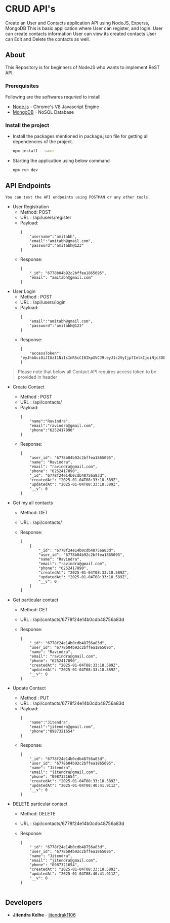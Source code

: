 # CRUD API's
Create an User and Contacts application API using NodeJS, Experss, MongoDB
This is basic application where User can register, and login.
User can create contacts information
User can view its created contacts
User can Edit and Delete the contacts as well.
## About

This Repository is for beginners of NodeJS who wants to implement ReST API.

### Prerequisites

Following are the softwares requried to install.
* [Node.js](https://nodejs.org) - Chrome's V8 Javascript Engine
* [MongoDB](https://mongodb.org) - NoSQL Database

### Install the project

- Install the packages mentioned in package.json file for getting all dependencies of the project.
  <br/>
  
  ```bash
  npm install --save
  ```

- Starting the application using below command
  <br/>
  
  ```
  npm run dev
  ```
## API Endpoints
	You can test the API endpoints using POSTMAN or any other tools.

  - User Registration <br>
	- Method: POST
	- URL : /api/users/register
	- Payload: 
		```
		{
            "username":"amitabh",
            "email":"amitabh@gmail.com",
            "password":"amitabh@123"
        }
		```
    - Response:
        ```
        {
            "_id": "6778b04b92c2bffea1865095",
            "email": "amitabh@gmail.com"
        }
        ```
  - User Login <br>
	- Method : POST
	- URL : /api/users/login
    - Payload: 
		```
		{
            "email":"amitabh@gmail.com",
            "password":"amitabh@123"
        }
		```
	- Response:
		```
		{
            "accessToken": "eyJhbGciOiJIUzI1NiIsInR5cCI6IkpXVCJ9.eyJ1c2VyIjp7ImlkIjoiNjc3OGIwNGI5MmMyYmZmZWExODY1MDk1IiwiZW1haWwiOiJhbWl0YWJoQGdtYWlsLmNvbSIsInVzZXJuYW1lIjoiYW1pdGFiaCJ9LCJpYXQiOjE3MzU5NjI5NTEsImV4cCI6MTczNTk2Mzg1MX0.qZh1_4bwro3MYlEXSA8EwOqWfCc3szXcBBOvQ99iihU"
        }
		```

> Please note that below all Contact API requires access token to be provided in header

  - Create Contact <br>
	- Method : POST
	- URL : /api/contacts/
    - Payload: 
		```
		{
            "name":"Ravindra",
            "email":"ravindra@gmail.com",
            "phone":"6252417890"
        }
		```
	- Response:
		```
		{
            "user_id": "6778b04b92c2bffea1865095",
            "name": "Ravindra",
            "email": "ravindra@gmail.com",
            "phone": "6252417890",
            "_id": "6778f24e14b0cdb48756a83d",
            "createdAt": "2025-01-04T08:33:18.589Z",
            "updatedAt": "2025-01-04T08:33:18.589Z",
            "__v": 0
        }
		```

  - Get my all contacts <br>
	- Method: GET
	- URL : /api/contacts/

	- Response: 
		```
		[
            {
                "_id": "6778f24e14b0cdb48756a83d",
                "user_id": "6778b04b92c2bffea1865095",
                "name": "Ravindra",
                "email": "ravindra@gmail.com",
                "phone": "6252417890",
                "createdAt": "2025-01-04T08:33:18.589Z",
                "updatedAt": "2025-01-04T08:33:18.589Z",
                "__v": 0
            }
        ]
		```

  - Get particular contact <br>
	- Method: GET
	- URL : /api/contacts/6778f24e14b0cdb48756a83d

	- Response:
		```
		{
            "_id": "6778f24e14b0cdb48756a83d",
            "user_id": "6778b04b92c2bffea1865095",
            "name": "Ravindra",
            "email": "ravindra@gmail.com",
            "phone": "6252417890",
            "createdAt": "2025-01-04T08:33:18.589Z",
            "updatedAt": "2025-01-04T08:33:18.589Z",
            "__v": 0
        }
		```

  - Update Contact <br>
	- Method : PUT
	- URL : /api/contacts/6778f24e14b0cdb48756a83d
    - Payload: 
		```
		{
            "name":"Jitendra",
            "email":"jitendra@gmail.com",
            "phone":"0987321654"
        }
		```
	- Response:
		```
		{
            "_id": "6778f24e14b0cdb48756a83d",
            "user_id": "6778b04b92c2bffea1865095",
            "name": "Jitendra",
            "email": "jitendra@gmail.com",
            "phone": "0987321654",
            "createdAt": "2025-01-04T08:33:18.589Z",
            "updatedAt": "2025-01-04T08:40:41.911Z",
            "__v": 0
        }

  - DELETE particular contact <br>
	- Method: DELETE
	- URL : /api/contacts/6778f24e14b0cdb48756a83d

	- Response:
		```
		{
            "_id": "6778f24e14b0cdb48756a83d",
            "user_id": "6778b04b92c2bffea1865095",
            "name": "Jitendra",
            "email": "jitendra@gmail.com",
            "phone": "0987321654",
            "createdAt": "2025-01-04T08:33:18.589Z",
            "updatedAt": "2025-01-04T08:40:41.911Z",
            "__v": 0
        }
		```
		```

## Developers

* **Jitendra Kelhe** - [jitendrak1106](https://github.com/jitendrak1106)